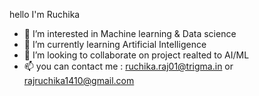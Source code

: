 hello I'm Ruchika
- 👀 I’m interested in Machine learning & Data science
- 🌱 I’m currently learning Artificial Intelligence
- 💞️ I’m looking to collaborate on project realted to AI/ML
- 📫 you can contact me : ruchika.raj01@trigma.in or rajruchika1410@gmail.com

<!---
Ruchthedarkshadow/Ruchthedarkshadow is a ✨ special ✨ repository because its `README.md` (this file) appears on your GitHub profile.
You can click the Preview link to take a look at your changes.
--->
